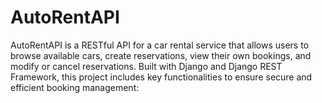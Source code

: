 # AutoRentAPI
AutoRentAPI is a RESTful API for a car rental service that allows users to browse available cars, create reservations, view their own bookings, and modify or cancel reservations. Built with Django and Django REST Framework, this project includes key functionalities to ensure secure and efficient booking management:
